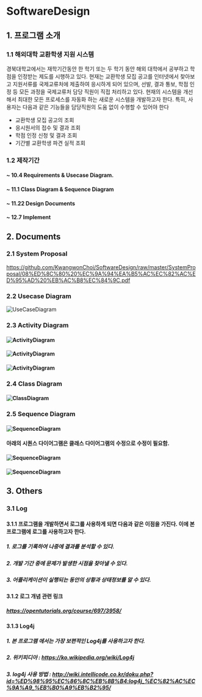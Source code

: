 # SoftwareDesign
## 1. 프로그램 소개
### 1.1 해외대학 교환학생 지원 시스템

경북대학교에서는 재학기간동안 한 학기 또는 두 학기 동안 해외 대학에서 공부하고 학
점을 인정받는 제도를 시행하고 있다. 현재는 교환학생 모집 공고를 인터넷에서 찾아보
고 지원서류를 국제교류처에 제출하여 응시하게 되어 있으며, 선발, 결과 통보, 학점 인
정 등 모든 과정을 국제교류처 담당 직원이 직접 처리하고 있다. 현재의 시스템을 개선
해서 최대한 모든 프로세스를 자동화 하는 새로운 시스템을 개발하고자 한다. 특히, 사
용자는 다음과 같은 기능들을 담당직원의 도움 없이 수행할 수 있어야 한다
- 교환학생 모집 공고의 조회
- 응시원서의 접수 및 결과 조회
- 학점 인정 신청 및 결과 조회
- 기간별 교환학생 파견 실적 조회 

### 1.2 제작기간

#### ~ 10.4 Requirements & Usecase Diagram.
#### ~ 11.1 Class Diagram & Sequence Diagram
#### ~ 11.22 Design Documents
#### ~ 12.7 Implement

## 2. Documents
### 2.1 System Proposal
<https://github.com/KwangwonChoi/SoftwareDesign/raw/master/SystemProposal/08%ED%8C%80%20%EC%9A%94%EA%B5%AC%EC%82%AC%ED%95%AD%20%EB%AC%B8%EC%84%9C.pdf>
### 2.2 Usecase Diagram
![UseCaseDiagram](./Images/UseCase.jpg)
### 2.3 Activity Diagram
#### ![ActivityDiagram](./Images/Activity_upload.png)
#### ![ActivityDiagram](./Images/Activity_submit.png)
#### ![ActivityDiagram](./Images/Activity_result_view_edit.png)

### 2.4 Class Diagram
#### ![ClassDiagram](./Images/package_diagram(PD).png)

### 2.5 Sequence Diagram
#### ![SequenceDiagram](./Images/SequenceDiagram_submitApplication.jpg)

#### 아래의 시퀀스 다이어그램은 클래스 다이어그램의 수정으로 수정이 필요함.
#### ![SequenceDiagram](./Images/partial_package_diagram(응시원서점수수정).png)
#### ![SequenceDiagram](./Images/SequenceDiagram_Upload모집공고.jpg)

## 3. Others

### 3.1 Log
#### 3.1.1 프로그램을 개발하면서 로그를 사용하게 되면 다음과 같은 이점을 가진다. 이에 본 프로그램에 로그를 사용하고자 한다.
##### 1. 로그를 기록하여 나중에 결과를 분석할 수 있다.
##### 2. 개발 기간 중에 문제가 발생한 시점을 찾아낼 수 있다.
##### 3. 어플리케이션이 실행되는 동안의 상황과 상태정보를 알 수 있다.
#### 3.1.2 로그 개념 관련 링크
##### <https://opentutorials.org/course/697/3958/>
#### 3.1.3 Log4j
##### 1. 본 프로그램 에서는 가장 보편적인 Log4j를 사용하고자 한다.
##### 2. 위키피디아 : <https://ko.wikipedia.org/wiki/Log4j>
##### 3. log4j 사용 방법 : <http://wiki.intellicode.co.kr/doku.php?id=%ED%98%95%EC%86%8C%EB%8B%B4:log4j_%EC%82%AC%EC%9A%A9_%EB%B0%A9%EB%B2%95/>

